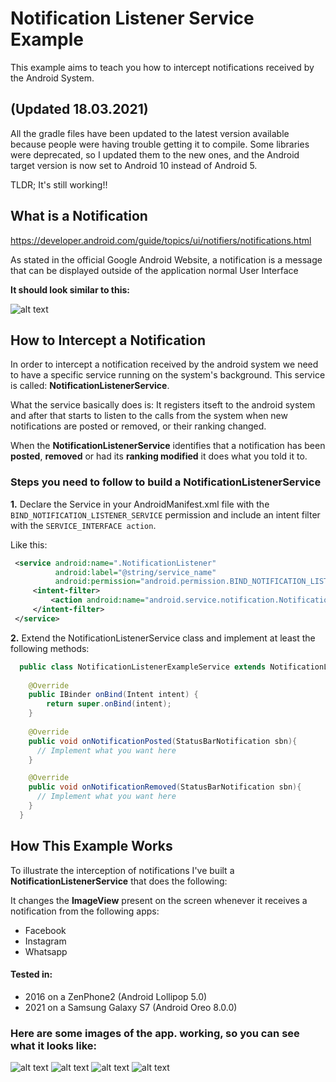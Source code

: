 # Notification Listener Service Example 

This example aims to teach you how to intercept notifications received by the Android System.

## (Updated 18.03.2021) 

All the gradle files have been updated to the latest version available because people were having trouble getting it to compile. Some libraries were deprecated, so I updated them to the new ones, and the Android target version is now set to Android 10 instead of Android 5.

TLDR; It's still working!!

## What is a Notification
https://developer.android.com/guide/topics/ui/notifiers/notifications.html

As stated in the official Google Android Website, a notification is a message that can be displayed outside of the application normal User Interface

<b>It should look similar to this:</b> 

![alt text](https://i.stack.imgur.com/A0Y3K.jpg, "Notification")

## How to Intercept a Notification
In order to intercept a notification received by the android system we need to have a specific service running on the system's background. This service is called: <b>NotificationListenerService</b>. 

What the service basically does is: It registers itseft to the android system and after that starts to listen to the calls from the system when new notifications are posted or removed, or their ranking changed. 

When the <b>NotificationListenerService</b> identifies that a notification has been <b>posted</b>, <b>removed</b> or had its <b>ranking modified</b> it does what you told it to.

### Steps you need to follow to build a NotificationListenerService

<b>1.</b> Declare the Service in your AndroidManifest.xml file with the `BIND_NOTIFICATION_LISTENER_SERVICE` permission and include an intent filter with the `SERVICE_INTERFACE action`. 

Like this:

```xml
 <service android:name=".NotificationListener"
          android:label="@string/service_name"
          android:permission="android.permission.BIND_NOTIFICATION_LISTENER_SERVICE">
     <intent-filter>
         <action android:name="android.service.notification.NotificationListenerService" />
     </intent-filter>
 </service>
```
<b>2.</b> Extend the NotificationListenerService class and implement at least the following methods:

```java
  public class NotificationListenerExampleService extends NotificationListenerService {
  
    @Override
    public IBinder onBind(Intent intent) {
        return super.onBind(intent);
    }
  
    @Override
    public void onNotificationPosted(StatusBarNotification sbn){
      // Implement what you want here
    }

    @Override
    public void onNotificationRemoved(StatusBarNotification sbn){
      // Implement what you want here
    }
  }
```

##  How This Example Works
To illustrate the interception of notifications I've built a <b>NotificationListenerService</b> that does the following:

It changes the <b>ImageView</b> present on the screen whenever it receives a notification from the following apps: 

* Facebook
* Instagram
* Whatsapp

#### Tested in:
- 2016 on a ZenPhone2 (Android Lollipop 5.0)
- 2021 on a Samsung Galaxy S7 (Android Oreo 8.0.0)

### Here are some images of the app. working, so you can see what it looks like:

![alt text](http://imgur.com/zkQ2S9P.jpg)
![alt text](http://imgur.com/gSOYgZm.jpg)
![alt text](https://i.imgur.com/8xvHoF2.jpg)
![alt text](http://imgur.com/asSZT0n.jpg)
